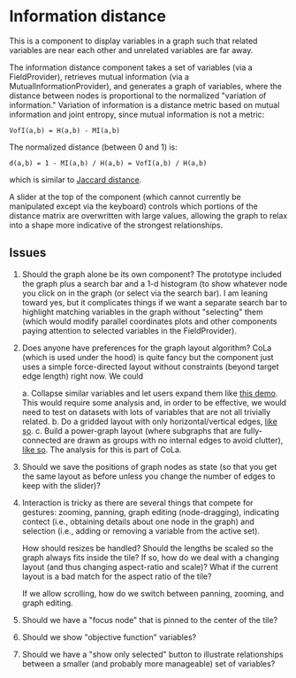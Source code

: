 # Information distance

This is a component to display variables in a graph
such that related variables are near each other and
unrelated variables are far away.

The information distance component takes a set of
variables (via a FieldProvider), retrieves mutual
information (via a MutualInformationProvider), and generates
a graph of variables, where the distance between nodes is
proportional to the normalized "variation of information."
Variation of information is a distance metric based on mutual
information and joint entropy, since mutual information
is not a metric:

    VofI(a,b) = H(a,b) - MI(a,b)

The normalized distance (between 0 and 1) is:

    d(a,b) = 1 - MI(a,b) / H(a,b) = VofI(a,b) / H(a,b)

which is similar to [Jaccard distance]().

A slider at the top of the component (which cannot currently be
manipulated except via the keyboard) controls which portions of the
distance matrix are overwritten with large values, allowing the graph
to relax into a shape more indicative of the strongest relationships.

[Jaccard distance]: https://en.wikipedia.org/wiki/Jaccard_index

## Issues

1. Should the graph alone be its own component?
   The prototype included the graph plus a search bar and a 1-d histogram
   (to show whatever node you click on in the graph (or select via the search bar).
   I am leaning toward yes, but it complicates things if we want a separate
   search bar to highlight matching variables in the graph without "selecting" them
   (which would modify parallel coordinates plots and other components paying
   attention to selected variables in the FieldProvider).

2. Does anyone have preferences for the graph layout algorithm?
   CoLa (which is used under the hood) is quite fancy but the component just uses
   a simple force-directed layout without constraints (beyond target edge length)
   right now. We could

    a. Collapse similar variables and let users expand them like
       [this demo](http://marvl.infotech.monash.edu/webcola/examples/browsemovies.html).
       This would require some analysis and, in order to be effective, we
       would need to test on datasets with lots of variables that are not all
       trivially related.
    b. Do a gridded layout with only horizontal/vertical edges,
       [like so](http://marvl.infotech.monash.edu/webcola/examples/dotpowergraph.html).
    c. Build a power-graph layout (where subgraphs that are fully-connected
       are drawn as groups with no internal edges to avoid clutter),
       [like so](http://marvl.infotech.monash.edu/webcola/examples/powergraph.html).
       The analysis for this is part of CoLa.

3. Should we save the positions of graph nodes as state (so that you get the same
   layout as before unless you change the number of edges to keep with the slider)?

4. Interaction is tricky as there are several things that compete for gestures:
   zooming, panning, graph editing (node-dragging), indicating contect (i.e.,
   obtaining details about one node in the graph) and selection (i.e., adding
   or removing a variable from the active set).

   How should resizes be handled? Should the lengths be scaled so the graph always
   fits inside the tile? If so, how do we deal with a changing layout (and thus
   changing aspect-ratio and scale)? What if the current layout is a bad match for
   the aspect ratio of the tile?

   If we allow scrolling, how do we switch between panning, zooming, and graph
   editing.

5. Should we have a "focus node" that is pinned to the center of the tile?

6. Should we show "objective function" variables?

7. Should we have a "show only selected" button to illustrate relationships between
   a smaller (and probably more manageable) set of variables?
